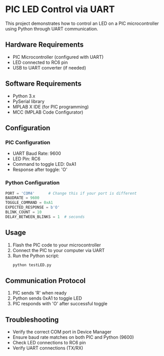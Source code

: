 # PIC LED Control via UART

This project demonstrates how to control an LED on a PIC microcontroller using Python through UART communication.

## Hardware Requirements

- PIC Microcontroller (configured with UART)
- LED connected to RC6 pin
- USB to UART converter (if needed)

## Software Requirements

- Python 3.x
- PySerial library
- MPLAB X IDE (for PIC programming)
- MCC (MPLAB Code Configurator)

## Configuration

### PIC Configuration
- UART Baud Rate: 9600
- LED Pin: RC6
- Command to toggle LED: 0xA1
- Response after toggle: 'O'

### Python Configuration
```python
PORT = 'COM4'      # Change this if your port is different
BAUDRATE = 9600
TOGGLE_COMMAND = 0xA1
EXPECTED_RESPONSE = b'O'
BLINK_COUNT = 10
DELAY_BETWEEN_BLINKS = 1  # seconds
```

## Usage

1. Flash the PIC code to your microcontroller
2. Connect the PIC to your computer via UART
3. Run the Python script:
   ```bash
   python testLED.py
   ```

## Communication Protocol

1. PIC sends 'R' when ready
2. Python sends 0xA1 to toggle LED
3. PIC responds with 'O' after successful toggle

## Troubleshooting

- Verify the correct COM port in Device Manager
- Ensure baud rate matches on both PIC and Python (9600)
- Check LED connections to RC6 pin
- Verify UART connections (TX/RX) 